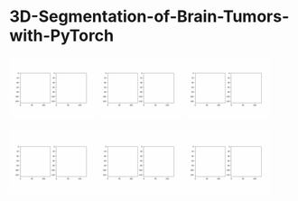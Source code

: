 # 3D-Segmentation-of-Brain-Tumors-with-PyTorch

<p float="left">
  <img src="/images/application_1.gif" width="30%" height="30%"/> 
  <img src="/images/application_2.gif" width="30%" height="30%"/>
  <img src="/images/application_3.gif" width="30%" height="30%"/>
</p>

<p float="left">
  <img src="/images/application_4.gif" width="30%" height="30%"/>
  <img src="/images/application_5.gif" width="30%" height="30%"/>
  <img src="/images/application_6.gif" width="30%" height="30%"/>
</p>


